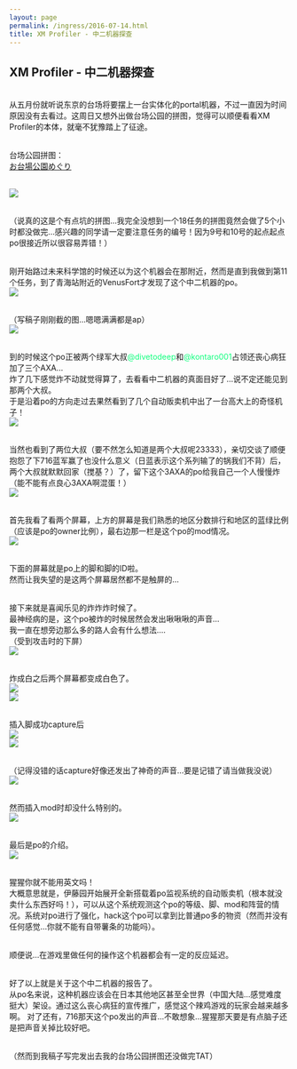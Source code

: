 ```yaml
---
layout: page
permalink: /ingress/2016-07-14.html
title: XM Profiler - 中二机器探查
---
```


## XM Profiler - 中二机器探查

<br>从五月份就听说东京的台场将要摆上一台实体化的portal机器，不过一直因为时间原因没有去看过。这周日又想外出做台场公园的拼图，觉得可以顺便看看XM Profiler的本体，就毫不犹豫踏上了征途。

<br>台场公园拼图：
<br>[お台場公園めぐり](https://bannergress.com/banner/%E3%81%8A%E5%8F%B0%E5%A0%B4%E5%85%AC%E5%9C%92%E3%82%81%E3%81%90%E3%82%8A-8737)

<br>
<img src="/ingress/2016-07-14/image001.jpg">


<br>（说真的这是个有点坑的拼图…我完全没想到一个18任务的拼图竟然会做了5个小时都没做完…感兴趣的同学请一定要注意任务的编号！因为9号和10号的起点起点po很接近所以很容易弄错！）

<br>刚开始路过未来科学馆的时候还以为这个机器会在那附近，然而是直到我做到第11个任务，到了青海站附近的VenusFort才发现了这个中二机器的po。
<br>
<img src="/ingress/2016-07-14/image002.png">

<br>（写稿子刚刚截的图…嗯嗯满满都是ap）
<br>
<img src="/ingress/2016-07-14/image003.jpg">

<br>到的时候这个po正被两个绿军大叔<span style="color:#10ff7e">@divetodeep</span>和<span style="color:#10ff7e">@kontaro001</span>占领还丧心病狂加了三个AXA...
<br>炸了几下感觉炸不动就觉得算了，去看看中二机器的真面目好了…说不定还能见到那两个大叔。
<br>于是沿着po的方向走过去果然看到了几个自动贩卖机中出了一台高大上的奇怪机子！
<br>
<img src="/ingress/2016-07-14/image004.jpg">

<br>当然也看到了两位大叔（要不然怎么知道是两个大叔呢23333），亲切交谈了顺便抱怨了下716蓝军赢了也没什么意义（日蓝表示这个系列输了的锅我们不背）后，两个大叔就默默回家（搅基？）了，留下这个3AXA的po给我自己一个人慢慢炸（能不能有点良心3AXA啊混蛋！）
<br>
<img src="/ingress/2016-07-14/image005.jpg">

<br>首先我看了看两个屏幕，上方的屏幕是我们熟悉的地区分数排行和地区的蓝绿比例（应该是po的owner比例），最右边那一栏是这个po的mod情况。
<br>
<img src="/ingress/2016-07-14/image006.jpg">


<br>下面的屏幕就是po上的脚和脚的ID啦。
<br>然而让我失望的是这两个屏幕居然都不是触屏的…

<br>接下来就是喜闻乐见的炸炸炸时候了。
<br>最神经病的是，这个po被炸的时候居然会发出啾啾啾的声音…
<br>我一直在想旁边那么多的路人会有什么想法….
<br>（受到攻击时的下屏）
<br>
<img src="/ingress/2016-07-14/image007.jpg">


<br>炸成白之后两个屏幕都变成白色了。
<br>
<img src="/ingress/2016-07-14/image008.jpg">
<br>
<img src="/ingress/2016-07-14/image009.jpg">

<br>插入脚成功capture后
<br>
<img src="/ingress/2016-07-14/image010.jpg">
<br>
<img src="/ingress/2016-07-14/image011.jpg">

<br>（记得没错的话capture好像还发出了神奇的声音…要是记错了请当做我没说）
<br>
<img src="/ingress/2016-07-14/image012.jpg">

<br>然而插入mod时却没什么特别的。
<br>
<img src="/ingress/2016-07-14/image013.jpg">

<br>最后是po的介绍。
<br>
<img src="/ingress/2016-07-14/image014.jpg">

<br>猩猩你就不能用英文吗！
<br>大概意思就是，伊藤园开始展开全新搭载着po监视系统的自动贩卖机（根本就没卖什么东西好吗！），可以从这个系统观测这个po的等级、脚、mod和阵营的情况。系统对po进行了强化，hack这个po可以拿到比普通po多的物资（然而并没有任何感觉…你就不能有自带薯条的功能吗）。

<br>顺便说…在游戏里做任何的操作这个机器都会有一定的反应延迟。

<br>好了以上就是关于这个中二机器的报告了。
<br>从po名来说，这种机器应该会在日本其他地区甚至全世界（中国大陆...感觉难度挺大）架设。通过这么丧心病狂的宣传推广，感觉这个辣鸡游戏的玩家会越来越多啊。
对了还有，716那天这个po发出的声音…不敢想象…猩猩那天要是有点脑子还是把声音关掉比较好吧。

<br>（然而到我稿子写完发出去我的台场公园拼图还没做完TAT）
